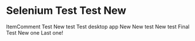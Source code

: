 # Selenium Test  Test New 
ItemComment Test New test 
Test desktop app New New test New test Final Test New one
Last one! 
